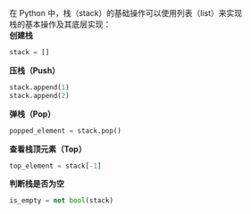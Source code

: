 在 Python 中，栈（stack）的基础操作可以使用列表（list）来实现  
栈的基本操作及其底层实现：   
**创建栈**  
```python
stack = []
```
**压栈（Push）**
```python
stack.append(1)
stack.append(2)
```
**弹栈（Pop）**
```python
popped_element = stack.pop()
```
**查看栈顶元素（Top）**
```python
top_element = stack[-1]
```
**判断栈是否为空**
```python
is_empty = not bool(stack)
```
